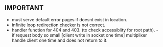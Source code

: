 ## IMPORTANT ##
- must serve default error pages if doesnt exist in location.
- infinite loop redirection checker is not correct.
- handler function for 404 and 403. (to check accessiblity for root path).
-if request body so small [client write in socket one time]  multiplixer handle client one time and does not return to it.
